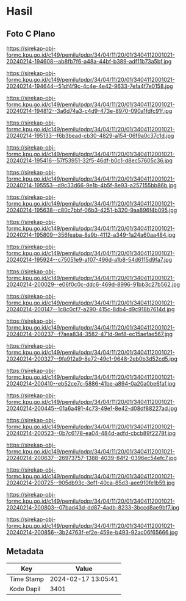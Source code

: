 # Hasil

## Foto C Plano

https://sirekap-obj-formc.kpu.go.id/c149/pemilu/pdpr/34/04/11/20/01/3404112001021-20240214-194608--ab8fb7f6-a48a-44bf-b389-adf11b73a5bf.jpg

https://sirekap-obj-formc.kpu.go.id/c149/pemilu/pdpr/34/04/11/20/01/3404112001021-20240214-194644--51df4f9c-4c4e-4e42-9633-7efa4f7e0158.jpg

https://sirekap-obj-formc.kpu.go.id/c149/pemilu/pdpr/34/04/11/20/01/3404112001021-20240214-194812--3a6d74a3-c4d9-473e-8970-090a1fdfc91f.jpg

https://sirekap-obj-formc.kpu.go.id/c149/pemilu/pdpr/34/04/11/20/01/3404112001021-20240214-195133--f6b3bead-cb30-4829-a154-06f9a0c37c1d.jpg

https://sirekap-obj-formc.kpu.go.id/c149/pemilu/pdpr/34/04/11/20/01/3404112001021-20240214-195416--57f53951-32f5-46df-b0c1-d8ec57605c36.jpg

https://sirekap-obj-formc.kpu.go.id/c149/pemilu/pdpr/34/04/11/20/01/3404112001021-20240214-195553--d9c33d66-9e1b-4b5f-8e93-a257155bb86b.jpg

https://sirekap-obj-formc.kpu.go.id/c149/pemilu/pdpr/34/04/11/20/01/3404112001021-20240214-195638--c80c7bbf-06b3-4251-b320-9aa896f4b095.jpg

https://sirekap-obj-formc.kpu.go.id/c149/pemilu/pdpr/34/04/11/20/01/3404112001021-20240214-195809--356feaba-8a9b-4112-a349-1a24a60aa484.jpg

https://sirekap-obj-formc.kpu.go.id/c149/pemilu/pdpr/34/04/11/20/01/3404112001021-20240214-195924--c75051e9-af07-496d-a1b8-54d6115d9fa7.jpg

https://sirekap-obj-formc.kpu.go.id/c149/pemilu/pdpr/34/04/11/20/01/3404112001021-20240214-200029--e06f0c0c-ddc6-469d-8996-91bb3c27b562.jpg

https://sirekap-obj-formc.kpu.go.id/c149/pemilu/pdpr/34/04/11/20/01/3404112001021-20240214-200147--1c8c0cf7-a290-415c-8db4-d9c918b7614d.jpg

https://sirekap-obj-formc.kpu.go.id/c149/pemilu/pdpr/34/04/11/20/01/3404112001021-20240214-200237--f7aea834-3582-471d-9ef8-ec15aefae567.jpg

https://sirekap-obj-formc.kpu.go.id/c149/pemilu/pdpr/34/04/11/20/01/3404112001021-20240214-200327--9fa912a9-8e72-49c1-9648-2eb0b3d52cd5.jpg

https://sirekap-obj-formc.kpu.go.id/c149/pemilu/pdpr/34/04/11/20/01/3404112001021-20240214-200410--eb52ce7c-5886-41be-a894-0a20a0be6faf.jpg

https://sirekap-obj-formc.kpu.go.id/c149/pemilu/pdpr/34/04/11/20/01/3404112001021-20240214-200445--01a6a491-4c73-49e1-8e42-d08df88227ad.jpg

https://sirekap-obj-formc.kpu.go.id/c149/pemilu/pdpr/34/04/11/20/01/3404112001021-20240214-200523--0b7c6178-ea04-484d-adfd-cbcb89f2278f.jpg

https://sirekap-obj-formc.kpu.go.id/c149/pemilu/pdpr/34/04/11/20/01/3404112001021-20240214-200637--26973757-1388-4039-84f2-0396ec54efc7.jpg

https://sirekap-obj-formc.kpu.go.id/c149/pemilu/pdpr/34/04/11/20/01/3404112001021-20240214-200725--905db93c-3ef1-40ca-85d3-aee910fe1b59.jpg

https://sirekap-obj-formc.kpu.go.id/c149/pemilu/pdpr/34/04/11/20/01/3404112001021-20240214-200803--07bad43d-dd87-4adb-8233-3bccd8ae9bf7.jpg

https://sirekap-obj-formc.kpu.go.id/c149/pemilu/pdpr/34/04/11/20/01/3404112001021-20240214-200856--3b24763f-ef2e-459e-b493-92ac06f65666.jpg


## Metadata

| Key        | Value               |
| ---------- | ------------------- |
| Time Stamp | 2024-02-17 13:05:41 |
| Kode Dapil | 3401                |



